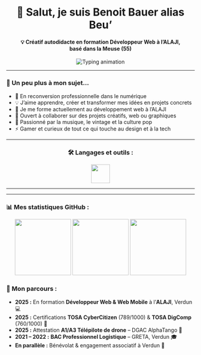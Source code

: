 <h1 align="center">👋 Salut, je suis Benoit Bauer alias Beu’</h1>

<h4 align="center">
💡 Créatif autodidacte en formation Développeur Web à l’ALAJI,<br>
basé dans la Meuse (55)
</h4>

<p align="center">
  <img
    src="https://readme-typing-svg.herokuapp.com?font=Courier+Prime&weight=600&size=22&duration=4000&pause=1200&center=true&vCenter=true&width=900&color=FF8C00&lines=En+formation+Développeur+Web+à+l’ALAJI+🧠💻;En+route+vers+la+création+de+ma+micro-entreprise+🚀💫;Créatif,+curieux+et+déterminé+🎨⚡;Passionné+de+vinyles+et+d’univers+vintage+🎶🕶️;Gamer+dans+l’âme+🎮🔥"
    alt="Typing animation"
  />
</p>


---

### 🧩 Un peu plus à mon sujet…

- 🚀 En reconversion professionnelle dans le numérique  
- 💡 J’aime apprendre, créer et transformer mes idées en projets concrets  
- 🧠 Je me forme actuellement au développement web à l’ALAJI  
- 🤝 Ouvert à collaborer sur des projets créatifs, web ou graphiques  
- 🎵 Passionné par la musique, le vintage et la culture pop  
- ⚡ Gamer et curieux de tout ce qui touche au design et à la tech  

---

<h3 align="center">🛠️ Langages et outils :</h3>

<p align="center">
  <img src="https://skillicons.dev/icons?i=html,css,js,wordpress,github&theme=dark" height="50" />
</p>

---

---

### 📊 Mes statistiques GitHub :

<p align="center">
  <img src="https://github-readme-stats.vercel.app/api?username=BenoitBauer&show_icons=true&theme=tokyonight&hide_border=false&border_radius=10" height="150" />
  <img src="https://github-readme-streak-stats.herokuapp.com/?user=BenoitBauer&theme=tokyonight&hide_border=false&border_radius=10" height="150" />
  <img src="https://github-readme-stats.vercel.app/api/top-langs/?username=BenoitBauer&layout=compact&theme=tokyonight&hide_border=false&border_radius=10" height="150" />
</p>

<h3>🧭 Mon parcours :</h3>

<ul>
  <li><strong>2025 :</strong> En formation <strong>Développeur Web & Web Mobile</strong> à l’<strong>ALAJI</strong>, Verdun 💻</li>
  <li><strong>2025 :</strong> Certifications <strong>TOSA CyberCitizen</strong> (789/1000) & <strong>TOSA DigComp</strong> (760/1000) 🧠</li>
  <li><strong>2025 :</strong> Attestation <strong>A1/A3 Télépilote de drone</strong> – DGAC AlphaTango 🚁</li>
  <li><strong>2021 – 2022 :</strong> <strong>BAC Professionnel Logistique</strong> – GRETA, Verdun 🎓</li>
  <li><strong>En parallèle :</strong> Bénévolat & engagement associatif à Verdun 🤝</li>
</ul>




